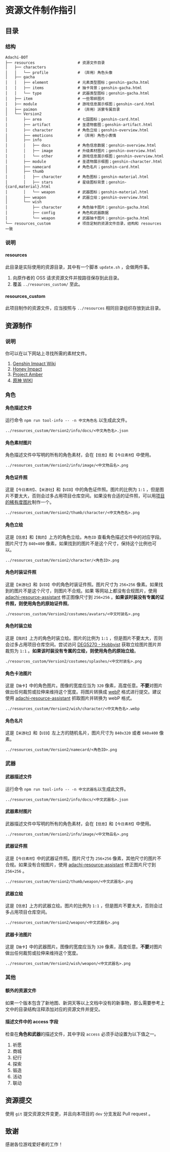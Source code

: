# 资源文件制作指引

## 目录

### 结构

```
Adachi-BOT
├── resources                   # 资源文件目录
│   ├── characters
│   │   └── profile             # （弃用）角色头像
│   ├── gacha
│   │   ├── element             # 元素类型图标；genshin-gacha.html
│   │   ├── items               # 抽卡背景；genshin-gacha.html
│   │   └── type                # 武器类型图标；genshin-gacha.html
│   ├── item                    # 一些零碎图片
│   ├── module                  # 游戏信息展示框图；genshin-card.html
│   ├── paimon                  # （弃用）派蒙专属目录
│   └── Version2
│       ├── area                # 七国图标；genshin-card.html
│       ├── artifact            # 圣遗物套图；genshin-artifact.html
│       ├── character           # 角色立绘；genshin-overview.html
│       ├── emoticons           # （弃用）角色小表情
│       ├── info
│       │   ├── docs            # 角色信息数据：genshin-overview.html
│       │   ├── image           # 升级素材图片；genshin-overview.html
│       │   └── other           # 游戏信息展示框图；genshin-overview.html
│       ├── module              # 圣遗物展示框图；genshin-character.html
│       ├── namecard            # 角色名片；genshin-card.html
│       ├── thumb
│       │   ├── character       # 角色图标；genshin-material.html
│       │   ├── stars           # 星级图标背景；genshin-{card,material}.html
│       │   └── weapon          # 武器图标；genshin-material.html
│       ├── weapon              # 武器立绘；genshin-overview.html
│       └── wish
│           ├── character       # 角色抽卡图片；genshin-gacha.html
│           ├── config          # 角色和武器数据
│           └── weapon          # 武器抽卡图片；genshin-gacha.html
└── resources_custom            # 项目定制的资源文件目录，结构和 resources 一致
```

### 说明

#### resources

此目录是实际使用的资源目录，其中有一个脚本 `update.sh` ，会做两件事。

1. 向原作者的 OSS 请求资源文件并按路径保存到此目录。
2. 覆盖 `../resources_custom/` 至此。

#### resources_custom

此项目制作的资源文件，应当按照与 `../resources` 相同目录组织存放到此目录。

## 资源制作

### 说明

你可以在以下网站上寻找所需的素材文件。

1. [Genshin Impact Wiki](https://genshin-impact.fandom.com/wiki/Genshin_Impact_Wiki)
2. [Honey Impact](https://genshin.honeyhunterworld.com/?lang=CN)
3. [Project Amber](https://ambr.top/chs)
4. [原神 WIKI](https://wiki.biligame.com/ys/%E9%A6%96%E9%A1%B5)

### 角色

#### 角色描述文件

运行命令 `npm run tool-info -- -n 中文角色名` 以生成此文件。

```
../resources_custom/Version2/info/docs/<中文角色名>.json
```

#### 角色素材图片

角色描述文件中写明的所有的角色素材，会在`【信息】`和`【今日素材】`中使用。

```
../resources_custom/Version2/info/image/<中文物品名>.png
```

#### 角色证件照

这是`【今日素材】`、`【米游社】`和`【UID】`中的角色证件照。图片的比例为 `1:1` ，但是图片不要太大，否则会过多占用项目仓库空间。如果没有合适的证件照，可以用[项目的稀有度图片](../resources/Version2/thumb/stars)制作一个。

```
../resources_custom/Version2/thumb/character/<中文角色名>.png
```

#### 角色立绘

这是`【信息】`和`【我的】`上方的角色立绘。`角色ID` 查看角色描述文件中的对应字段。图片尺寸为 `840×400` 像素，如果找到的图片不是这个尺寸，保持这个比例也可以。

```
../resources_custom/Version2/character/<角色ID>.png
```

#### 角色时装证件照

这是`【米游社】`和`【UID】`中的角色时装证件照。图片尺寸为 `256×256` 像素。如果找到的图片不是这个尺寸，则图片不合规。如果 等网站上都没有合规图片，使用 [adachi-resource-assistant](https://github.com/Mark9804/adachi-resource-assistant) 修正图像尺寸到 `256×256` 。**如果该时装没有专属的证件照，则使用角色的原始证件照**。

```
./resources_custom/Version2/costumes/avatars/<中文时装名>.png
```

#### 角色时装立绘

这是`【我的】`上方的角色时装立绘。图片的比例为 `1:1` ，但是图片不要太大，否则会过多占用项目仓库空间。尝试访问 [DEG5270 - Hobbyist](https://www.deviantart.com/deg5270/gallery/69268298/transparent-render) 获取立绘图片图片并裁剪为 `1:1` 。**如果该时装没有专属的立绘，则使用角色的原始立绘**。

```
./resources_custom/Version2/costumes/splashes/<中文时装名>.png
```

#### 角色卡池图片

这是`【抽卡】`中的角色图片。图像的宽度应当为 `320` 像素，高度任意。**不要**对图片做出任何裁剪或拉伸来维持这个宽度。将图片转换成 [webP](https://developers.google.com/speed/webp/docs/cwebp) 格式进行提交。建议使用 [adachi-resource-assistant](https://github.com/Mark9804/adachi-resource-assistant) 抓取图片并转换为 webP 格式。

```
../resources_custom/Version2/wish/character/<中文角色名>.webp
```

#### 角色名片

这是`【米游社】`和`【UID】`左上方的随机名片，图片尺寸为 `840x320` 或者 `840x400` 像素。

```
../resources_custom/Version2/namecard/<角色ID>.png
```

### 武器

#### 武器描述文件

运行命令 `npm run tool-info -- -n 中文武器名`以生成此文件。

```
../resources_custom/Version2/info/docs/<中文武器名>.json
```

#### 武器素材图片

武器描述文件中写明的所有的角色素材，会在`【信息】`和`【今日素材】`中使用。

```
../resources_custom/Version2/info/image/<中文物品名>.png
```

#### 武器证件照

这是`【今日素材】`中的武器证件照。图片尺寸为 `256×256` 像素，其他尺寸的图片不合规。如果没有合规图片，使用 [adachi-resource-assistant](https://github.com/Mark9804/adachi-resource-assistant) 修正图片尺寸到 `256×256` 。

```
../resources_custom/Version2/thumb/weapon/<中文武器名>.png
```

#### 武器立绘

这是`【信息】`上方的武器立绘。图片的比例为 `1:1` ，但是图片不要太大，否则会过多占用项目仓库空间。

```
../resources_custom/Version2/weapon/<中文武器名>.png
```

#### 武器卡池图片

这是`【抽卡】`中的武器图片。图像的宽度应当为 `320` 像素，高度任意。**不要**对图片做出任何裁剪或拉伸来维持这个宽度。

```
../resources_custom/Version2/wish/weapon/<中文武器名>.png
```

### 其他

#### 额外的资源文件

如果一个版本包含了新地图、新洞天等以上文档中没有的新事物，那么需要参考上文中的目录结构注释添加对应的资源文件并提交。

#### 描述文件中的 access 字段

检查在**角色和武器**的描述文件，其中字段 `access` 必须手动设置为以下值之一。

1. 祈愿
2. 商城
3. 纪行
4. 探索
5. 锻造
6. 活动
7. 联动

## 资源提交

使用 `git` 提交资源文件变更，并且向本项目的 `dev` 分支发起 Pull request 。

## 致谢

感谢各位游戏爱好者的工作！
